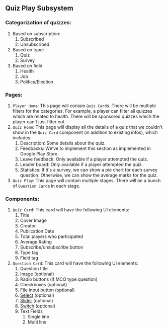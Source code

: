 ## Quiz Play Subsystem

### Categorization of quizzes:

1. Based on subscription:
   1. Subscribed
   2. Unsubscribed
2. Based on type:
   1. Quiz
   2. Survey
3. Based on field
   1. Health
   2. Job
   3. Politics/Election

### Pages:

1. `Player Home`: This page will contain `Quiz Card`s. There will be multiple
   filters for the categories. For example, a player can filter all quizzes which
   are related to health. There will be sponsored quizzes which the player can't
   just filter out.
2. `Quiz Home`: This page will display all the details of a quiz that we couldn't
   show in the `Quiz Card` component (in addition to existing infos), which
   includes:
   1. Description: Some details about the quiz.
   2. Feedbacks: We've to implement this section as implemented in Google Play
      Store.
   3. Leave feedback: Only available if a player attempted the quiz.
   4. Leader board: Only available if a player attempted the quiz.
   5. Statistics: If it's a survey, we can show a pie chart for each survey
      question. Otherwise, we can show the average marks for the quiz.
3. `Quiz Play`: This page will contain multiple stages. There will be a bunch of
   `Question Card`s in each stage.

### Components:

1. `Quiz Card`: This card will have the following UI elements:
   1. Title
   2. Cover Image
   3. Creator
   4. Publication Date
   5. Total players who participated
   6. Average Rating
   7. Subscribe/unsubscribe button
   8. Type tag
   9. Field tag
2. `Question Card`: This card will have the following UI elements:
   1. Question title
   2. Image (optional)
   3. Radio buttons (if MCQ type question)
   4. Checkboxes (optional)
   5. File input button (optional)
   6. [Select](https://material-ui.com/components/selects/) (optional)
   7. [Slider](https://material-ui.com/components/slider/) (optional)
   8. [Switch](https://material-ui.com/components/switches/) (optional)
   9. Text Fields
      1. Single line
      2. Multi line
